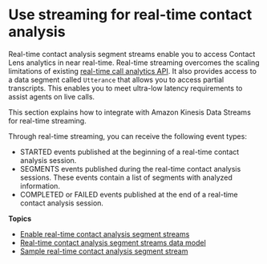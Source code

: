 # Use streaming for real\-time contact analysis<a name="contact-analysis-segment-streams"></a>

Real\-time contact analysis segment streams enable you to access Contact Lens analytics in near real\-time\. Real\-time streaming overcomes the scaling limitations of existing [real\-time call analytics API](contact-lens-api.md)\. It also provides access to a data segment called `Utterance` that allows you to access partial transcripts\. This enables you to meet ultra\-low latency requirements to assist agents on live calls\. 

This section explains how to integrate with Amazon Kinesis Data Streams for real\-time streaming\.

Through real\-time streaming, you can receive the following event types: 
+ STARTED events published at the beginning of a real\-time contact analysis session\.
+ SEGMENTS events published during the real\-time contact analysis sessions\. These events contain a list of segments with analyzed information\.
+ COMPLETED or FAILED events published at the end of a real\-time contact analysis session\.

**Topics**
+ [Enable real\-time contact analysis segment streams](enable-contact-analysis-segment-streams.md)
+ [Real\-time contact analysis segment streams data model](real-time-contact-analysis-segment-streams-data-model.md)
+ [Sample real\-time contact analysis segment stream](sample-real-time-contact-analysis-segment-stream.md)
